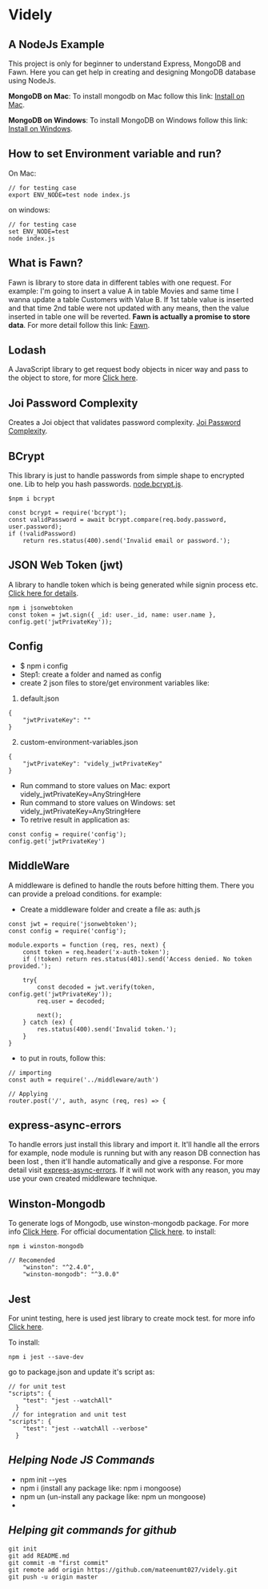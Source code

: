 # Videly 
## A NodeJs Example
This project is only for beginner to understand Express, MongoDB and Fawn.
Here you can get help in creating and designing MongoDB database using NodeJs. 

**MongoDB on Mac**: To install mongodb on Mac follow this link: [Install on Mac](https://treehouse.github.io/installation-guides/mac/mongo-mac.html).

**MongoDB on Windows**: To install MongoDB on Windows follow this link: [Install on Windows](https://treehouse.github.io/installation-guides/windows/mongo-windows.html).

## How to set Environment variable and run? 
On Mac: 
```
// for testing case
export ENV_NODE=test node index.js 

```
on windows: 
```
// for testing case
set ENV_NODE=test
node index.js
```

## What is Fawn? 
Fawn is library to store data in different tables with one request. For example: 
I'm going to insert a value A in table Movies and same time I wanna update a table Customers with Value B. If 1st table value is inserted and that time 2nd table were not updated with any means, then the value inserted in table one will be reverted. **Fawn is actually a promise to store data**. 
For more detail follow this link: [Fawn](https://github.com/e-oj/Fawn).

## Lodash
A JavaScript library to get request body objects in nicer way and pass to the object to store, for more [Click here](https://lodash.com). 

## Joi Password Complexity
Creates a Joi object that validates password complexity. [Joi Password Complexity](https://www.npmjs.com/package/joi-password-complexity).

## BCrypt
This library is just to handle passwords from simple shape to encrypted one.
Lib to help you hash passwords. [node.bcrypt.js](https://www.npmjs.com/package/bcrypt).

```
$npm i bcrypt

const bcrypt = require('bcrypt');
const validPassword = await bcrypt.compare(req.body.password, user.password);
if (!validPassword) 
    return res.status(400).send('Invalid email or password.');
```

## JSON Web Token (jwt)

A library to handle token which is being generated while signin process etc. [Click here for details](https://jwt.io). 
```
npm i jsonwebtoken
const token = jwt.sign({ _id: user._id, name: user.name }, config.get('jwtPrivateKey'));
```
## Config
- $ npm i config
- Step1: create a folder and named as config
- create 2 json files to store/get environment variables like: 

1. default.json
```
{
    "jwtPrivateKey": ""
}
```
2. custom-environment-variables.json
```
{
    "jwtPrivateKey": "videly_jwtPrivateKey"
}
```
- Run command to store values on Mac: export videly_jwtPrivateKey=AnyStringHere
- Run command to store values on Windows: set videly_jwtPrivateKey=AnyStringHere
- To retrive result in application as: 
```
const config = require('config');
config.get('jwtPrivateKey')
```


## MiddleWare
A middleware is defined to handle the routs before hitting them. There you can provide a preload conditions. for example:
- Create a middleware folder and create a file as: auth.js
```
const jwt = require('jsonwebtoken');
const config = require('config');

module.exports = function (req, res, next) {
    const token = req.header('x-auth-token');
    if (!token) return res.status(401).send('Access denied. No token provided.');

    try{
        const decoded = jwt.verify(token, config.get('jwtPrivateKey'));
        req.user = decoded;

        next();
    } catch (ex) {
        res.status(400).send('Invalid token.');
    }
}
```
- to put in routs, follow this: 
```
// importing
const auth = require('../middleware/auth')

// Applying
router.post('/', auth, async (req, res) => {
```

## express-async-errors
To handle errors just install this library and import it. It'll handle all the errors for example, node module is running but with any reason DB connection has been lost , then it'll handle automatically and give a response. For more detail visit [express-async-errors](https://www.npmjs.com/package/express-async-errors). 
If it will not work with any reason, you may use your own created middleware technique.

## Winston-Mongodb
To generate logs of Mongodb, use winston-mongodb package. For more info [Click Here](https://github.com/winstonjs/winston-mongodb). For official documentation [Click here](http://adilapapaya.com/docs/winston/).
to install:
```
npm i winston-mongodb

// Recomended
    "winston": "^2.4.0",
    "winston-mongodb": "^3.0.0"
```

## Jest
For unint testing, here is used jest library to create mock test. for more info [Click here](https://jestjs.io/docs/en/getting-started).

To install: 
```
npm i jest --save-dev
```
go to package.json and update it's script as: 
```
// for unit test
"scripts": {
    "test": "jest --watchAll"
  }
 // for integration and unit test
"scripts": {
    "test": "jest --watchAll --verbose"
  }
```

## *Helping Node JS Commands*
- npm init --yes
- npm i (install any package like: npm i mongoose)
- npm un (un-install any package like: npm un mongoose)
- 

## *Helping git commands for github*

```
git init 
git add README.md 
git commit -m "first commit" 
git remote add origin https://github.com/mateenumt027/videly.git 
git push -u origin master 
```